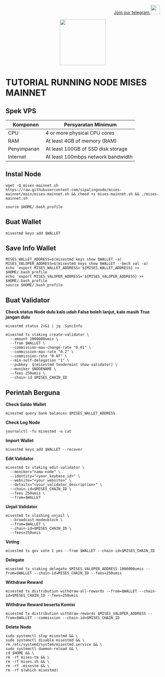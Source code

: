 <p style="font-size:14px" align="right">
<a href="https://t.me/autosultan_group" target="_blank">Join our telegram <img src="https://user-images.githubusercontent.com/50621007/183283867-56b4d69f-bc6e-4939-b00a-72aa019d1aea.png" width="30"/></a>
</p>


<p align="center">
  <img height="150" height="auto" src="https://user-images.githubusercontent.com/38981255/204093973-e07f75af-b7e1-4871-83b7-4fd2ad4cdff6.png">
</p>

# TUTORIAL RUNNING NODE MISES MAINNET

## Spek VPS
|  Komponen |  Persyaratan Minimum |
| ------------ | ------------ |
| CPU  | 4 or more physical CPU cores  |
| RAM | At least 4GB of memory (RAM) |
| Penyimpanan  | At least 100GB of SSD disk storage |
| Internet | At least 100mbps network bandwidth |
## Instal Node
```
wget -O mises-mainnet.sh https://raw.githubusercontent.com/sipalingnode/mises-mainnet/main/mises-mainnet.sh && chmod +x mises-mainnet.sh && ./mises-mainnet.sh
```
```
source $HOME/.bash_profile
```
## Buat Wallet
```
misestmd keys add $WALLET
```

## Save Info Wallet
```
MISES_WALLET_ADDRESS=$(misestmd keys show $WALLET -a)
MISES_VALOPER_ADDRESS=$(misestmd keys show $WALLET --bech val -a)
echo 'export MISES_WALLET_ADDRESS='${MISES_WALLET_ADDRESS} >> $HOME/.bash_profile
echo 'export MISES_VALOPER_ADDRESS='${MISES_VALOPER_ADDRESS} >> $HOME/.bash_profile
source $HOME/.bash_profile
```
## Buat Validator
**Check status Node dulu kalo udah False boleh lanjut, kalo masih True jangan dulu**
```
misestmd status 2>&1 | jq .SyncInfo
```
```
misestmd tx staking create-validator \
  --amount 1000000umis \
  --from $WALLET \
  --commission-max-change-rate "0.01" \
  --commission-max-rate "0.2" \
  --commission-rate "0.07" \
  --min-self-delegation "1" \
  --pubkey  $(misestmd tendermint show-validator) \
  --moniker $NODENAME \
  --fees 250umis \
  --chain-id $MISES_CHAIN_ID
```
## Perintah Berguna
**Check Saldo Wallet**
```
misestmd query bank balances $MISES_WALLET_ADDRESS
```
**Check Log Node**
```
journalctl -fu misestmd -o cat
```
**Import Wallet**
```
misestmd keys add $WALLET --recover
```
**Edit Validator**
```
misestmd tx staking edit-validator \
  --moniker="nama-node" \
  --identity="<your_keybase_id>" \
  --website="<your_website>" \
  --details="<your_validator_description>" \
  --chain-id=$MISES_CHAIN_ID \
  --fees 250umis \
  --from=$WALLET
```
**Unjail Validator**
```
misestmd tx slashing unjail \
  --broadcast-mode=block \
  --from=$WALLET \
  --chain-id=$MISES_CHAIN_ID \
  --fees=250umis
```
**Voting**
```
misestmd tx gov vote 1 yes --from $WALLET --chain-id=$MISES_CHAIN_ID
```
**Delegate**
```
misestmd tx staking delegate $MISES_VALOPER_ADDRESS 1000000umis --from=$WALLET --chain-id=MISES_CHAIN_ID --fees=250umis
```
**Withdraw Reward**
```
misestmd tx distribution withdraw-all-rewards --from=$WALLET --chain-id=$MISES_CHAIN_ID --fees=250umis
```
**Withdraw Reward beserta Komisi**
```
misestmd tx distribution withdraw-rewards $MISES_VALOPER_ADDRESS --from=$WALLET --commission --chain-id=$MISES_CHAIN_ID
```
**Delete Node**
```
sudo systemctl stop misestmd && \
sudo systemctl disable misestmd && \
rm /etc/systemd/system/misestmd.service && \
sudo systemctl daemon-reload && \
cd $HOME && \
rm -rf mises-tm && \
rm -rf mises.sh && \
rm -rf .misestm && \
rm -rf $(which misestmd)
```
